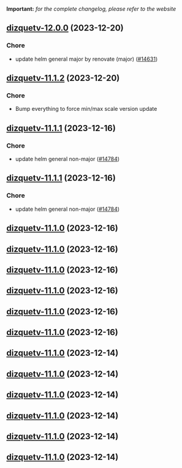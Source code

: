 **Important:**
*for the complete changelog, please refer to the website*




## [dizquetv-12.0.0](https://github.com/truecharts/charts/compare/dizquetv-11.1.2...dizquetv-12.0.0) (2023-12-20)

### Chore

- update helm general major by renovate (major) ([#14631](https://github.com/truecharts/charts/issues/14631))
  
  


## [dizquetv-11.1.2](https://github.com/truecharts/charts/compare/dizquetv-11.1.1...dizquetv-11.1.2) (2023-12-20)

### Chore

- Bump everything to force min/max scale version update
  
  


## [dizquetv-11.1.1](https://github.com/truecharts/charts/compare/dizquetv-11.0.12...dizquetv-11.1.1) (2023-12-16)

### Chore

- update helm general non-major ([#14784](https://github.com/truecharts/charts/issues/14784))
  
  


## [dizquetv-11.1.1](https://github.com/truecharts/charts/compare/dizquetv-11.0.12...dizquetv-11.1.1) (2023-12-16)

### Chore

- update helm general non-major ([#14784](https://github.com/truecharts/charts/issues/14784))
  
  


## [dizquetv-11.1.0](https://github.com/truecharts/charts/compare/dizquetv-11.0.12...dizquetv-11.1.0) (2023-12-16)




## [dizquetv-11.1.0](https://github.com/truecharts/charts/compare/dizquetv-11.0.12...dizquetv-11.1.0) (2023-12-16)




## [dizquetv-11.1.0](https://github.com/truecharts/charts/compare/dizquetv-11.0.12...dizquetv-11.1.0) (2023-12-16)




## [dizquetv-11.1.0](https://github.com/truecharts/charts/compare/dizquetv-11.0.12...dizquetv-11.1.0) (2023-12-16)




## [dizquetv-11.1.0](https://github.com/truecharts/charts/compare/dizquetv-11.0.12...dizquetv-11.1.0) (2023-12-16)




## [dizquetv-11.1.0](https://github.com/truecharts/charts/compare/dizquetv-11.0.12...dizquetv-11.1.0) (2023-12-16)




## [dizquetv-11.1.0](https://github.com/truecharts/charts/compare/dizquetv-11.0.12...dizquetv-11.1.0) (2023-12-14)




## [dizquetv-11.1.0](https://github.com/truecharts/charts/compare/dizquetv-11.0.12...dizquetv-11.1.0) (2023-12-14)




## [dizquetv-11.1.0](https://github.com/truecharts/charts/compare/dizquetv-11.0.12...dizquetv-11.1.0) (2023-12-14)




## [dizquetv-11.1.0](https://github.com/truecharts/charts/compare/dizquetv-11.0.12...dizquetv-11.1.0) (2023-12-14)




## [dizquetv-11.1.0](https://github.com/truecharts/charts/compare/dizquetv-11.0.12...dizquetv-11.1.0) (2023-12-14)




## [dizquetv-11.1.0](https://github.com/truecharts/charts/compare/dizquetv-11.0.12...dizquetv-11.1.0) (2023-12-14)


